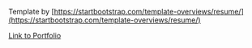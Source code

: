 Template by [https://startbootstrap.com/template-overviews/resume/](https://startbootstrap.com/template-overviews/resume/)

[Link to Portfolio](https://trantastic.github.io/)
